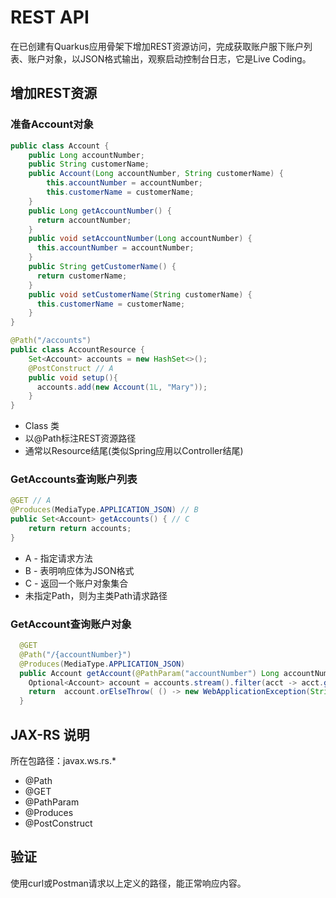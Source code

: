 # REST API

在已创建有Quarkus应用骨架下增加REST资源访问，完成获取账户服下账户列表、账户对象，以JSON格式输出，观察启动控制台日志，它是Live Coding。

## 增加REST资源

### 准备Account对象

```java
public class Account {
	public Long accountNumber;
	public String customerName;
	public Account(Long accountNumber, String customerName) {
	    this.accountNumber = accountNumber;
	    this.customerName = customerName;
	}
    public Long getAccountNumber() {
      return accountNumber;
    }
    public void setAccountNumber(Long accountNumber) {
      this.accountNumber = accountNumber;
    }
    public String getCustomerName() {
      return customerName;
    }
    public void setCustomerName(String customerName) {
      this.customerName = customerName;
    }
}
```


```java
@Path("/accounts")
public class AccountResource {
	Set<Account> accounts = new HashSet<>();
    @PostConstruct // A
    public void setup(){
      accounts.add(new Account(1L, "Mary"));
    }	
}
```

* Class 类
* 以@Path标注REST资源路径
* 通常以Resource结尾(类似Spring应用以Controller结尾)

### GetAccounts查询账户列表

```java
@GET // A
@Produces(MediaType.APPLICATION_JSON) // B
public Set<Account> getAccounts() { // C
	return return accounts;
}

```


* A - 指定请求方法
* B - 表明响应体为JSON格式
* C - 返回一个账户对象集合
* 未指定Path，则为主类Path请求路径

### GetAccount查询账户对象

```java
  @GET
  @Path("/{accountNumber}")
  @Produces(MediaType.APPLICATION_JSON)
  public Account getAccount(@PathParam("accountNumber") Long accountNumber){
    Optional<Account> account = accounts.stream().filter(acct -> acct.getAccountNumber().equals(accountNumber)).findFirst();
    return  account.orElseThrow( () -> new WebApplicationException(String.format("Account with of %d does not exist.", accountNumber) )); //
  }

```

## JAX-RS 说明

所在包路径：javax.ws.rs.*

* @Path
* @GET
* @PathParam
* @Produces
* @PostConstruct

## 验证

使用curl或Postman请求以上定义的路径，能正常响应内容。
